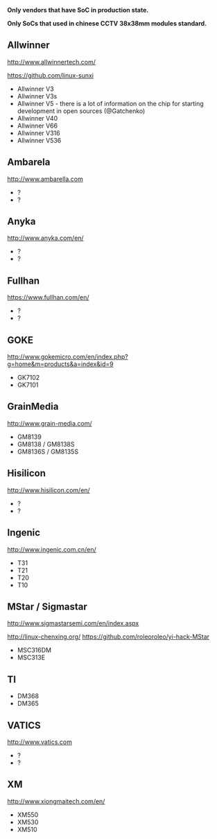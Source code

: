 **Only vendors that have SoC in production state.**

**Only SoCs that used in chinese CCTV 38x38mm modules standard.**


## Allwinner

http://www.allwinnertech.com/

https://github.com/linux-sunxi

* Allwinner V3
* Allwinner V3s
* Allwinner V5 - there is a lot of information on the chip for starting development in open sources (@Gatchenko)
* Allwinner V40
* Allwinner V66
* Allwinner V316
* Allwinner V536


## Ambarela

http://www.ambarella.com

* ?
* ?


## Anyka

http://www.anyka.com/en/

* ?
* ?


## Fullhan

https://www.fullhan.com/en/

* ?
* ?


## GOKE

http://www.gokemicro.com/en/index.php?g=home&m=products&a=index&id=9

* GK7102
* GK7101


## GrainMedia

http://www.grain-media.com/

* GM8139
* GM8138 / GM8138S
* GM8136S / GM8135S

## Hisilicon

http://www.hisilicon.com/en/

* ?
* ?


## Ingenic

http://www.ingenic.com.cn/en/

* T31
* T21
* T20
* T10


## MStar / Sigmastar

http://www.sigmastarsemi.com/en/index.aspx

http://linux-chenxing.org/
https://github.com/roleoroleo/yi-hack-MStar

* MSC316DM
* MSC313E


## TI

* DM368
* DM365


## VATICS

http://www.vatics.com

* ?
* ?


## XM

http://www.xiongmaitech.com/en/

* XM550
* XM530
* XM510

